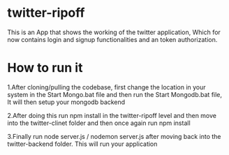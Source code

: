 # twitter-ripoff
This is an App that shows the working of the twitter application, Which for now contains login and signup functionalities and an token authorization.
# How to run it
1.After cloning/pulling the codebase, first change the location in your system in the Start Mongo.bat file and then run the Start Mongodb.bat file, It will then setup your mongodb backend

2.After doing this run npm install in the twitter-ripoff level and then move into the twitter-clinet folder and then once again run npm install

3.Finally run node server.js / nodemon server.js after moving back into the twitter-backend folder. This will run your application
